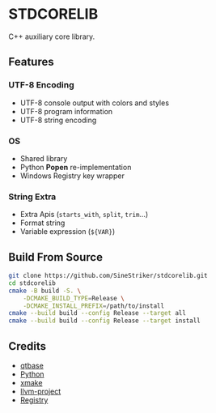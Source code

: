 # STDCORELIB

C++ auxiliary core library.

## Features

### UTF-8 Encoding

- UTF-8 console output with colors and styles
- UTF-8 program information
- UTF-8 string encoding

### OS

- Shared library
- Python **Popen** re-implementation
- Windows Registry key wrapper

### String Extra
- Extra Apis (`starts_with`, `split`, `trim`...)
- Format string
- Variable expression (`${VAR}`)

## Build From Source

```bash
git clone https://github.com/SineStriker/stdcorelib.git
cd stdcorelib
cmake -B build -S. \
    -DCMAKE_BUILD_TYPE=Release \
    -DCMAKE_INSTALL_PREFIX=/path/to/install
cmake --build build --config Release --target all
cmake --build build --config Release --target install
```

## Credits

- [qtbase](https://github.com/qt/qtbase)
- [Python](https://github.com/python/cpython)
- [xmake](https://github.com/xmake-io/xmake)
- [llvm-project](https://github.com/llvm/llvm-project)
- [Registry](https://github.com/m4x1m1l14n/Registry)